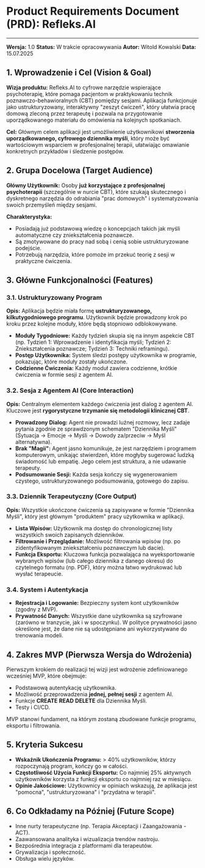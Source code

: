 # Product Requirements Document (PRD): Refleks.AI
---

**Wersja:** 1.0
**Status:** W trakcie opracowywania
**Autor:** Witold Kowalski
**Data:** 15.07.2025

## 1. Wprowadzenie i Cel (Vision & Goal)

**Wizja produktu:** Refleks.AI to cyfrowe narzędzie wspierające psychoterapię, które pomaga pacjentom w praktykowaniu technik poznawczo-behawioralnych (CBT) pomiędzy sesjami. Aplikacja funkcjonuje jako ustrukturyzowany, interaktywny "zeszyt ćwiczeń", który ułatwia pracę domową zleconą przez terapeutę i pozwala na przygotowanie uporządkowanego materiału do omówienia na kolejnych spotkaniach.

**Cel:** Głównym celem aplikacji jest umożliwienie użytkownikowi **stworzenia uporządkowanego, cyfrowego dziennika myśli**, który może być wartościowym wsparciem w profesjonalnej terapii, ułatwiając omawianie konkretnych przykładów i śledzenie postępów.

## 2. Grupa Docelowa (Target Audience)

**Główny Użytkownik:**
Osoby **już korzystające z profesjonalnej psychoterapii** (szczególnie w nurcie CBT), które szukają skutecznego i dyskretnego narzędzia do odrabiania "prac domowych" i systematyzowania swoich przemyśleń między sesjami.

**Charakterystyka:**
* Posiadają już podstawową wiedzę o koncepcjach takich jak myśli automatyczne czy zniekształcenia poznawcze.
* Są zmotywowane do pracy nad sobą i cenią sobie ustrukturyzowane podejście.
* Potrzebują narzędzia, które pomoże im przekuć teorię z sesji w praktyczne ćwiczenia.

## 3. Główne Funkcjonalności (Features)

### 3.1. Ustrukturyzowany Program

**Opis:** Aplikacja będzie miała formę **ustrukturyzowanego, kilkutygodniowego programu**. Użytkownik będzie prowadzony krok po kroku przez kolejne moduły, które będą stopniowo odblokowywane.

* **Moduły Tygodniowe:** Każdy tydzień skupia się na innym aspekcie CBT (np. Tydzień 1: Wprowadzenie i identyfikacja myśli; Tydzień 2: Zniekształcenia poznawcze; Tydzień 3: Techniki reframingu).
* **Postęp Użytkownika:** System śledzi postępy użytkownika w programie, pokazując, które moduły zostały ukończone.
* **Codzienne Ćwiczenia:** Każdy moduł zawiera codzienne, krótkie ćwiczenia w formie sesji z agentem AI.

### 3.2. Sesja z Agentem AI (Core Interaction)

**Opis:** Centralnym elementem każdego ćwiczenia jest dialog z agentem AI. Kluczowe jest **rygorystyczne trzymanie się metodologii klinicznej CBT**.

* **Prowadzony Dialog:** Agent nie prowadzi luźnej rozmowy, lecz zadaje pytania zgodnie ze sprawdzonym schematem "Dziennika Myśli" (Sytuacja -> Emocje -> Myśli -> Dowody za/przeciw -> Myśl alternatywna).
* **Brak "Magii":** Agent jasno komunikuje, że jest narzędziem i programem komputerowym, unikając stwierdzeń, które mogłyby sugerować ludzką świadomość lub empatię. Jego celem jest struktura, a nie udawanie terapeuty.
* **Podsumowanie Sesji:** Każda sesja kończy się wygenerowaniem czystego, ustrukturyzowanego podsumowania, gotowego do zapisu.

### 3.3. Dziennik Terapeutyczny (Core Output)

**Opis:** Wszystkie ukończone ćwiczenia są zapisywane w formie "Dziennika Myśli", który jest głównym "produktem" pracy użytkownika w aplikacji.

* **Lista Wpisów:** Użytkownik ma dostęp do chronologicznej listy wszystkich swoich zapisanych dzienników.
* **Filtrowanie i Przeglądanie:** Możliwość filtrowania wpisów (np. po zidentyfikowanym zniekształceniu poznawczym lub dacie).
* **Funkcja Eksportu:** Kluczowa funkcja pozwalająca na wyeksportowanie wybranych wpisów (lub całego dziennika z danego okresu) do czytelnego formatu (np. PDF), który można łatwo wydrukować lub wysłać terapeucie.

### 3.4. System i Autentykacja
* **Rejestracja i Logowanie:** Bezpieczny system kont użytkowników (zgodny z MVP).
* **Prywatność Danych:** Wszystkie dane użytkownika są szyfrowane (zarówno w tranzycie, jak i w spoczynku). W polityce prywatności jasno określone jest, że dane nie są udostępniane ani wykorzystywane do trenowania modeli.

## 4. Zakres MVP (Pierwsza Wersja do Wdrożenia)

Pierwszym krokiem do realizacji tej wizji jest wdrożenie zdefiniowanego wcześniej MVP, które obejmuje:
* Podstawową autentykację użytkownika.
* Możliwość przeprowadzenia **jednej, pełnej sesji** z agentem AI.
* Funkcje **CREATE** **READ** **DELETE** dla Dziennika Myśli.
* Testy i CI/CD.

MVP stanowi fundament, na którym zostaną zbudowane funkcje programu, eksportu i filtrowania.

## 5. Kryteria Sukcesu

* **Wskaźnik Ukończenia Programu:** > 40% użytkowników, którzy rozpoczynają program, kończy go w całości.
* **Częstotliwość Użycia Funkcji Eksportu:** Co najmniej 25% aktywnych użytkowników korzysta z funkcji eksportu co najmniej raz w miesiącu.
* **Opinie Jakościowe:** Użytkownicy w opiniach wskazują, że aplikacja jest "pomocna", "ustrukturyzowana" i "przydatna w terapii".

## 6. Co Odkładamy na Później (Future Scope)

* Inne nurty terapeutyczne (np. Terapia Akceptacji i Zaangażowania - ACT).
* Zaawansowana analityka i wizualizacja trendów nastroju.
* Bezpośrednia integracja z platformami dla terapeutów.
* Grywalizacja i społeczność.
* Obsługa wielu języków.